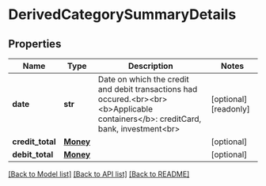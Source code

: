 # DerivedCategorySummaryDetails


## Properties
Name | Type | Description | Notes
------------ | ------------- | ------------- | -------------
**date** | **str** | Date on which the credit and debit transactions had occured.&lt;br&gt;&lt;br&gt;&lt;b&gt;Applicable containers&lt;/b&gt;: creditCard, bank, investment&lt;br&gt; | [optional] [readonly] 
**credit_total** | [**Money**](Money.md) |  | [optional] 
**debit_total** | [**Money**](Money.md) |  | [optional] 

[[Back to Model list]](../README.md#documentation-for-models) [[Back to API list]](../README.md#documentation-for-api-endpoints) [[Back to README]](../README.md)


